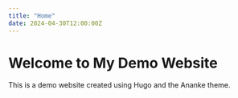 ```yaml
---
title: "Home"
date: 2024-04-30T12:00:00Z
---
```

# Welcome to My Demo Website
This is a demo website created using Hugo and the Ananke theme.
